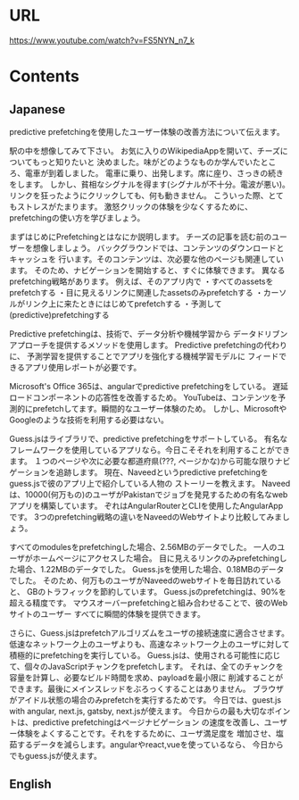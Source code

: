 # URL
https://www.youtube.com/watch?v=FS5NYN_n7_k

# Contents
## Japanese
predictive prefetchingを使用したユーザー体験の改善方法について伝えます。

駅の中を想像してみて下さい。
お気に入りのWikipediaAppを開いて、チーズについてもっと知りたいと
決めました。味がどのようなものか学んでいたところ、電車が到着しました。
電車に乗り、出発します。席に座り、さっきの続きをします。
しかし、貧相なシグナルを得ます(シグナルが不十分。電波が悪い)。
リンクを狂ったようにクリックしても、何も動きません。
こういった際、とてもストレスがたまります。
激怒クリックの体験を少なくするために、prefetchingの使い方を学びましょう。

まずはじめにPrefetchingとはなにか説明します。
チーズの記事を読む前のユーザーを想像しましょう。
バックグラウンドでは、コンテンツのダウンロードとキャッシュを
行います。そのコンテンツは、次必要な他のページも関連しています。
そのため、ナビゲーションを開始すると、すぐに体験できます。
異なるprefetching戦略があります。
例えば、そのアプリ内で
・すべてのassetsをprefetchする
・目に見えるリンクに関連したassetsのみprefetchする
・カーソルがリンク上に来たときにはじめてprefetchする
・予測して(predictive)prefetchingする

Predictive prefetchingは、技術で、データ分析や機械学習から
データドリブンアプローチを提供するメソッドを使用します。
Predictive prefetchingの代わりに、
予測学習を提供することでアプリを強化する機械学習モデルに
フィードできるアプリ使用レポートが必要です。
 
 Microsoft's Office 365は、angularでpredictive prefetchingをしている。
 遅延ロードコンポーネントの応答性を改善するため。
 YouTubeは、コンテンツを予測的にprefetchしてます。瞬間的なユーザー体験のため。
 しかし、MicrosoftやGoogleのような技術を利用する必要はない。
 
 Guess.jsはライブラリで、predictive prefetchingをサポートしている。
 有名なフレームワークを使用しているアプリなら。今日こそそれを利用することができます。
１つのページや次に必要な都道府県(???, ページかな)から可能な限りナビゲーションを追跡します。
現在、Naveedというpredictive prefetchingをguess.jsで彼のアプリ上で紹介している人物の
ストーリーを教えます。
Naveedは、10000(何万もの)のユーザがPakistanでジョブを発見するための有名なwebアプリを構築しています。
ぞれはAngularRouterとCLIを使用したAngularAppです。
3つのprefetching戦略の違いをNaveedのWebサイトより比較してみましょう。

すべてのmodulesをprefetchingした場合、2.56MBのデータでした。
一人のユーザがホームページにアクセスした場合。
目に見えるリンクのみprefetchingした場合、1.22MBのデータでした。
Guess.jsを使用した場合、0.18MBのデータでした。
そのため、何万ものユーザがNaveedのwebサイトを毎日訪れていると、
GBのトラフィックを節約しています。
Guess.jsのprefetchingは、90%を超える精度です。
マウスオーバーprefetchingと組み合わせることで、彼のWebサイトのユーザー
すべてに瞬間的体験を提供できます。

さらに、Guess.jsはprefetchアルゴリズムをユーザの接続速度に適合させます。
低速なネットワーク上のユーザよりも、高速なネットワーク上のユーザに対して
積極的にprefetchingを実行している。
Guess.jsは、使用される可能性に応じて、個々のJavaScriptチャンクをprefetchします。
それは、全てのチャンクを容量を計算し、必要なビルド時間を求め、payloadを最小限に
削減することができます。最後にメインスレッドをぶろっくすることはありません。
ブラウザがアイドル状態の場合のみprefetchを実行するためです。
今日では、guest.js with angular, next.js, gatsby, next.jsが使えます。
今日からの最も大切なポイントは、predictive prefetchingはページナビゲーション
の速度を改善し、ユーザー体験をよくすることです。それをするために、ユーザ満足度を
増加させ、塩茹するデータを減らします。angularやreact,vueを使っているなら、
今日からでもguess.jsが使えます。

## English

